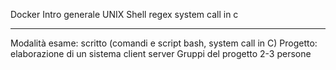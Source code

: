 Docker
Intro generale UNIX
Shell
regex
system call in c

---
Modalità esame: scritto (comandi e script bash, system call in C)
Progetto: elaborazione di un sistema client server
Gruppi del progetto 2-3 persone
